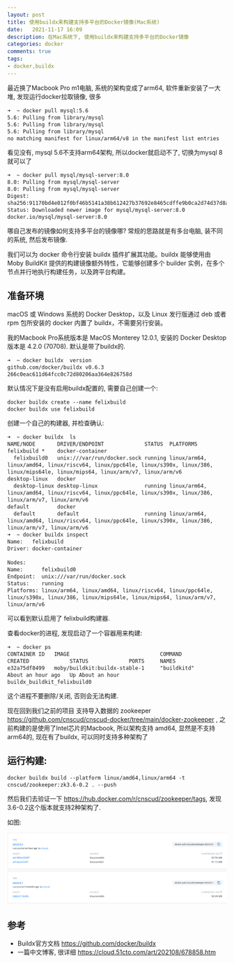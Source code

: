 ```yaml
---
layout: post
title: 使用buildx来构建支持多平台的Docker镜像(Mac系统)
date:   2021-11-17 16:09
description: 在Mac系统下, 使用buildx来构建支持多平台的Docker镜像
categories: docker
comments: true
tags:
- docker,buildx
---
```


最近换了Macbook Pro m1电脑, 系统的架构变成了arm64, 软件重新安装了一大堆, 发现运行docker拉取镜像, 很多
```shell
➜  ~ docker pull mysql:5.6
5.6: Pulling from library/mysql
5.6: Pulling from library/mysql
5.6: Pulling from library/mysql
no matching manifest for linux/arm64/v8 in the manifest list entries
```

看见没有, mysql 5.6不支持arm64架构, 所以docker就启动不了, 切换为mysql 8就可以了
```shell
➜  ~ docker pull mysql/mysql-server:8.0
8.0: Pulling from mysql/mysql-server
8.0: Pulling from mysql/mysql-server
Digest: sha256:91170bd4e012f0bf46b5141a38b612427b37692e8465cdffe9b0ca2d74d37d8a
Status: Downloaded newer image for mysql/mysql-server:8.0
docker.io/mysql/mysql-server:8.0
```

哪自己发布的镜像如何支持多平台的镜像哪? 常规的思路就是有多台电脑, 装不同的系统, 然后发布镜像.

我们可以为 docker 命令行安装 buildx 插件扩展其功能。buildx 能够使用由 Moby BuildKit 提供的构建镜像额外特性，它能够创建多个 builder 实例，在多个节点并行地执行构建任务，以及跨平台构建。

## 准备环境
macOS 或 Windows 系统的 Docker Desktop，以及 Linux 发行版通过 deb 或者 rpm 包所安装的 docker 内置了 buildx，不需要另行安装。

我的Macbook Pro系统版本是 MacOS Monterey 12.0.1, 安装的 Docker Desktop版本是 4.2.0 (70708). 默认是带了buildx的.

```shell
➜  ~ docker buildx  version
github.com/docker/buildx v0.6.3 266c0eac611d64fcc0c72d80206aa364e826758d
```

默认情况下是没有启用buildx配置的, 需要自己创建一个:
```shell
docker buildx create --name felixbuild
docker buildx use felixbuild
```
创建一个自己的构建器, 并检查确认:
```shell
➜  ~ docker buildx  ls
NAME/NODE       DRIVER/ENDPOINT             STATUS  PLATFORMS
felixbuild *    docker-container
  felixbuild0   unix:///var/run/docker.sock running linux/arm64, linux/amd64, linux/riscv64, linux/ppc64le, linux/s390x, linux/386, linux/mips64le, linux/mips64, linux/arm/v7, linux/arm/v6
desktop-linux   docker
  desktop-linux desktop-linux               running linux/arm64, linux/amd64, linux/riscv64, linux/ppc64le, linux/s390x, linux/386, linux/arm/v7, linux/arm/v6
default         docker
  default       default                     running linux/arm64, linux/amd64, linux/riscv64, linux/ppc64le, linux/s390x, linux/386, linux/arm/v7, linux/arm/v6
➜  ~ docker buildx inspect
Name:   felixbuild
Driver: docker-container

Nodes:
Name:      felixbuild0
Endpoint:  unix:///var/run/docker.sock
Status:    running
Platforms: linux/arm64, linux/amd64, linux/riscv64, linux/ppc64le, linux/s390x, linux/386, linux/mips64le, linux/mips64, linux/arm/v7, linux/arm/v6
```

可以看到默认启用了 felixbuild构建器.

查看docker的进程, 发现启动了一个容器用来构建:
```shell
➜  ~ docker ps
CONTAINER ID   IMAGE                             COMMAND          CREATED             STATUS             PORTS     NAMES
e32a75df8499   moby/buildkit:buildx-stable-1     "buildkitd"      About an hour ago   Up About an hour             buildx_buildkit_felixbuild0
```

这个进程不要删除/关闭, 否则会无法构建.

现在回到我们之前的项目 支持导入数据的 zookeeper <https://github.com/cnscud/cnscud-docker/tree/main/docker-zookeeper> , 之前构建的是使用了Intel芯片的Macbook, 
所以架构支持 amd64, 显然是不支持arm64的, 现在有了buildx, 可以同时支持多种架构了

## 运行构建:
```shell
docker buildx build --platform linux/amd64,linux/arm64 -t cnscud/zookeeper:zk3.6-0.2 . --push
```

然后我们去验证一下 <https://hub.docker.com/r/cnscud/zookeeper/tags>, 发现 3.6-0.2这个版本就支持2种架构了.

如图:

![多平台架构支持](/img/docker/zk-docker.arm64.png )


## 参考
* Buildx官方文档 <https://github.com/docker/buildx>
* 一篇中文博客, 很详细 <https://cloud.51cto.com/art/202108/678858.htm> 
